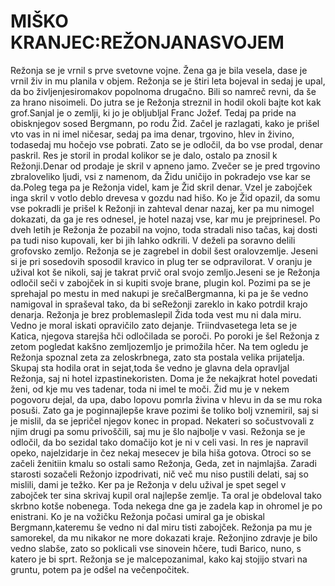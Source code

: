 # MIŠKO KRANJEC:REŽONJANASVOJEM
Režonja se je vrnil s prve svetovne vojne. Žena ga je bila vesela, dase je vrnil živ in mu planila v objem. Režonja   se   je  štiri   leta   bojeval   in   sedaj   je   upal,   da   bo  življenjesiromakov popolnoma drugačno. Bili so namreč revni, da še za hrano nisoimeli. Do jutra se je Režonja streznil in hodil okoli bajte kot kak grof.Sanjal je o zemlji, ki jo je obljubljal Franc Jožef. Tedaj pa pride na obisknjegov sosed Bergmann, po rodu Žid. Začel je razlagati, kako je prišel vto vas in ni imel ničesar, sedaj pa ima denar, trgovino, hlev in živino, todasedaj mu hočejo vse pobrati. Zato se je odločil, da bo vse prodal, denar paskril. Res je storil in prodal kolikor se je dalo, ostalo pa znosil k Režonji.Denar od prodaje je skril v apneno jamo. Zvečer se je pred trgovino zbraloveliko ljudi, vsi z namenom, da Židu uničijo in pokradejo vse kar se da.Poleg tega pa je Režonja videl, kam je Žid skril denar. Vzel je zabojček inga skril v votlo deblo drevesa v gozdu nad hišo. Ko je Žid opazil, da somu vse pokradli je prišel k Režonji in zahteval denar nazaj, ker pa mu nimogel dokazati, da ga je res odnesel, je hotel nazaj vse, kar mu je prejprinesel. Po dveh letih je Režonja že pozabil na vojno, toda stradali niso tačas, kaj dosti pa tudi niso kupovali, ker bi jih lahko odkrili. V deželi pa soravno delili grofovsko zemljo. Režonja se je zagrebel in dobil šest oralovzemlje. Jeseni si je pri sosedovih sposodil kravico in plug ter se odpravilorat. V oranju je užival kot še nikoli, saj je takrat prvič oral svojo zemljo.Jeseni se je Režonja odločil seči v zabojček in si kupiti svoje brane, plugin   kol.   Pozimi   pa   se   je   sprehajal   po   mestu   in   med   nakupi   je   srečalBergmanna,   ki   pa   je  še   vedno   namigoval   in   spraševal   tako,   da   bi   seRežonji zareklo in kako potrdil krajo denarja. Režonja je brez problemaslepil Žida toda vest mu ni dala miru. Vedno je moral iskati opravičilo zato dejanje. Triindvasetega leta se je Katica, njegova starejša hči odločilada se poroči. Po poroki je šel Režonja z zetom pogledat kakšno zemljozemljo je primožila hčer. Na tem ogledu je Režonja spoznal zeta za zeloskrbnega, zato sta postala velika prijatelja. Skupaj sta hodila orat in sejat,toda  še   vedno   je   glavna   dela   opravljal   Režonja,   saj   ni   hotel   izpastinekoristen. Doma je že nekajkrat hotel povedati ženi, od kje mu ves tadenar, toda ni imel te moči. Žid mu je v nekem pogovoru dejal, da upa, dabo lopovu pomrla živina v hlevu in da se mu roka posuši. Zato ga je poginnajlepše krave pozimi še toliko bolj vznemiril, saj si je mislil, da se jepričel njegov konec in propad. Nekateri so sočustvovali z njim drugi pa somu privoščili, saj mu je šlo najbolje v vasi. Režonja se je odločil, da bo
sezidal tako domačijo kot je ni v celi vasi. In res je napravil opeko, najelzidarje in čez nekaj mesecev je bila hiša gotova. Otroci so se začeli ženitiin kmalu so ostali samo Režonja, Geda, zet in najmlajša. Zaradi starosti sozačeli Režonjo izpodrivati, nič več mu niso pustili delati, saj so mislili, dami je težko. Ker pa je Režonja v delu užival je spet segel v zabojček ter sina skrivaj kupil oral najlepše zemlje. Ta oral je obdeloval tako skrbno kotše   nobenega.   Toda   nekega   dne   ga   je   zadela   kap   in   ohromel   je   po   enistrani. Ko je na vožičku Režonja počasi umiral ga je obiskal Bergmann,kateremu  še   vedno   ni  dal   miru  tisti   zabojček.   Režonja   pa   mu  je   samorekel, da mu nikakor ne more dokazati kraje. Režonjino zdravje je bilo vedno slabše, zato so poklicali vse sinovein   hčere,   tudi   Barico,   nuno,   s   katero   je   bi   sprt.   Režonja   se   je   malcepozanimal, kako kaj stojijo stvari na gruntu, potem pa je odšel na večenpočitek. 
